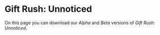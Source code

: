 # Gift Rush: Unnoticed

On this page you can download our *Alpha* and *Beta* versions of *Gift Rush: Unnoticed*.
